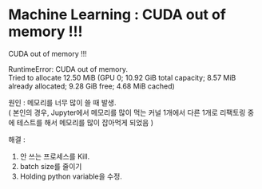 # Machine Learning : CUDA out of memory !!!

CUDA out of memory !!!  
  
RuntimeError: CUDA out of memory.  
Tried to allocate 12.50 MiB (GPU 0; 10.92 GiB total capacity; 8.57 MiB already allocated; 9.28 GiB free; 4.68 MiB cached)  

원인 :   메모리를 너무 많이 쓸 때 발생.  
        ( 본인의 경우, Jupyter에서 메모리를 많이 먹는 커널 1개에서 다른 1개로 리팩토링 중에 테스트를 해서 메모리를 많이 잡아먹게 되었음 )  
        
해결 :
1. 안 쓰는 프로세스를 Kill.  
2. batch size를 줄이기  
3. Holding python variable을 수정.  
         
